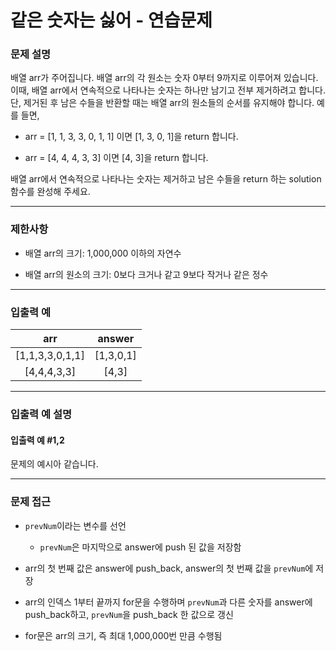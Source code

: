 # 같은 숫자는 싫어 - 연습문제

### 문제 설명

배열 arr가 주어집니다. 배열 arr의 각 원소는 숫자 0부터 9까지로 이루어져 있습니다. 이때, 배열 arr에서 연속적으로 나타나는 숫자는 하나만 남기고 전부 제거하려고 합니다. 단, 제거된 후 남은 수들을 반환할 때는 배열 arr의 원소들의 순서를 유지해야 합니다. 예를 들면,

  - arr = [1, 1, 3, 3, 0, 1, 1] 이면 [1, 3, 0, 1]을 return 합니다.

  - arr = [4, 4, 4, 3, 3] 이면 [4, 3]을 return 합니다.

배열 arr에서 연속적으로 나타나는 숫자는 제거하고 남은 수들을 return 하는 solution 함수를 완성해 주세요.

---

### 제한사항

  - 배열 arr의 크기: 1,000,000 이하의 자연수

  - 배열 arr의 원소의 크기: 0보다 크거나 같고 9보다 작거나 같은 정수

---

### 입출력 예

|       arr       |  answer   |
| :-------------: | :-------: |
| [1,1,3,3,0,1,1] | [1,3,0,1] |
|   [4,4,4,3,3]   |   [4,3]   |

---

### 입출력 예 설명

#### 입출력 예 #1,2

문제의 예시아 같습니다.

---

### 문제 접근

  - `prevNum`이라는 변수를 선언

    - `prevNum`은 마지막으로 answer에 push 된 값을 저장함

  - arr의 첫 번째 값은 answer에 push_back, answer의 첫 번째 값을 `prevNum`에 저장

  - arr의 인덱스 1부터 끝까지 for문을 수행하며 `prevNum`과 다른 숫자를 answer에 push_back하고, `prevNum`을 push_back 한 값으로 갱신

  - for문은 arr의 크기, 즉 최대 1,000,000번 만큼 수행됨